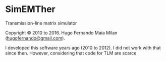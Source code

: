 # SimEMTher
Transmission-line matrix simulator

Copyright &copy; 2010 to 2016. Hugo Fernando Maia Milan (hugofernando@gmail.com).

I developed this software years ago (2010 to 2012). I did not work with that since then. However, considering that code for TLM are scarce
